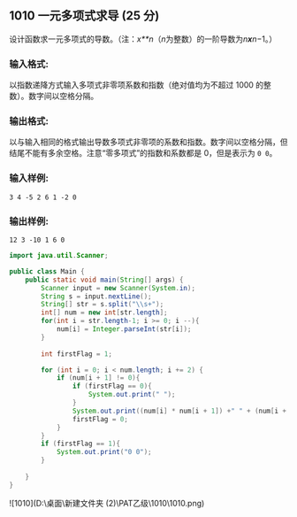 ## 1010 一元多项式求导 (25 分)

设计函数求一元多项式的导数。（注：*x**n*（*n*为整数）的一阶导数为*n**x**n*−1。）

### 输入格式:

以指数递降方式输入多项式非零项系数和指数（绝对值均为不超过 1000 的整数）。数字间以空格分隔。

### 输出格式:

以与输入相同的格式输出导数多项式非零项的系数和指数。数字间以空格分隔，但结尾不能有多余空格。注意“零多项式”的指数和系数都是 0，但是表示为 `0 0`。

### 输入样例:

```in
3 4 -5 2 6 1 -2 0
```

### 输出样例:

```out
12 3 -10 1 6 0
```

```java
import java.util.Scanner;

public class Main {
    public static void main(String[] args) {
        Scanner input = new Scanner(System.in);
        String s = input.nextLine();
        String[] str = s.split("\\s+");
        int[] num = new int[str.length];
        for(int i = str.length-1; i >= 0; i --){
            num[i] = Integer.parseInt(str[i]);
        }
        
        int firstFlag = 1;

        for (int i = 0; i < num.length; i += 2) {
            if (num[i + 1] != 0){
                if (firstFlag == 0){
                    System.out.print(" ");
                }
                System.out.print((num[i] * num[i + 1]) +" " + (num[i + 1] -1));
                firstFlag = 0;
            }
        }
        if (firstFlag == 1){
            System.out.print("0 0");
        }
        
    }
}
```

![1010](D:\桌面\新建文件夹 (2)\PAT乙级\1010\1010.png)